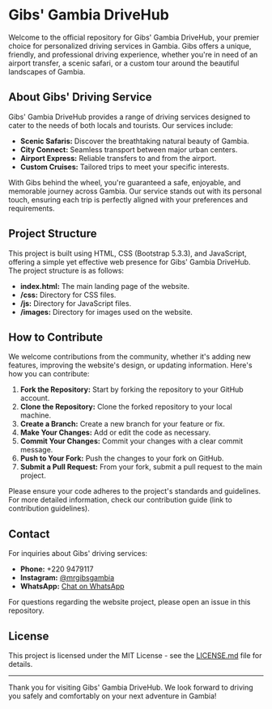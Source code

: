 # Gibs' Gambia DriveHub

Welcome to the official repository for Gibs' Gambia DriveHub, your premier choice for personalized driving services in Gambia. Gibs offers a unique, friendly, and professional driving experience, whether you're in need of an airport transfer, a scenic safari, or a custom tour around the beautiful landscapes of Gambia.

## About Gibs' Driving Service

Gibs' Gambia DriveHub provides a range of driving services designed to cater to the needs of both locals and tourists. Our services include:

- **Scenic Safaris:** Discover the breathtaking natural beauty of Gambia.
- **City Connect:** Seamless transport between major urban centers.
- **Airport Express:** Reliable transfers to and from the airport.
- **Custom Cruises:** Tailored trips to meet your specific interests.

With Gibs behind the wheel, you're guaranteed a safe, enjoyable, and memorable journey across Gambia. Our service stands out with its personal touch, ensuring each trip is perfectly aligned with your preferences and requirements.

## Project Structure

This project is built using HTML, CSS (Bootstrap 5.3.3), and JavaScript, offering a simple yet effective web presence for Gibs' Gambia DriveHub. The project structure is as follows:

- **index.html:** The main landing page of the website.
- **/css:** Directory for CSS files.
- **/js:** Directory for JavaScript files.
- **/images:** Directory for images used on the website.

## How to Contribute

We welcome contributions from the community, whether it's adding new features, improving the website's design, or updating information. Here's how you can contribute:

1. **Fork the Repository:** Start by forking the repository to your GitHub account.
2. **Clone the Repository:** Clone the forked repository to your local machine.
3. **Create a Branch:** Create a new branch for your feature or fix.
4. **Make Your Changes:** Add or edit the code as necessary.
5. **Commit Your Changes:** Commit your changes with a clear commit message.
6. **Push to Your Fork:** Push the changes to your fork on GitHub.
7. **Submit a Pull Request:** From your fork, submit a pull request to the main project.

Please ensure your code adheres to the project's standards and guidelines. For more detailed information, check our contribution guide (link to contribution guidelines).

## Contact

For inquiries about Gibs' driving services:

- **Phone:** +220 9479117
- **Instagram:** [@mrgibsgambia](https://www.instagram.com/mrgibsgambia)
- **WhatsApp:** [Chat on WhatsApp](https://wa.me/2209479117)

For questions regarding the website project, please open an issue in this repository.

## License

This project is licensed under the MIT License - see the [LICENSE.md](LICENSE.md) file for details.

---

Thank you for visiting Gibs' Gambia DriveHub. We look forward to driving you safely and comfortably on your next adventure in Gambia!
